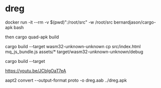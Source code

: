 # dreg


docker run -it --rm -v $(pwd)":/root/src" -w /root/src bernardjason/cargo-apk bash

then
cargo quad-apk build


cargo build --target wasm32-unknown-unknown
cp src/index.html mq_js_bundle.js assets/* target/wasm32-unknown-unknown/debug



cargo build --target 


https://youtu.be/JCblgOaT7eA



aapt2 convert --output-format proto -o dreg.aab ../dreg.apk
